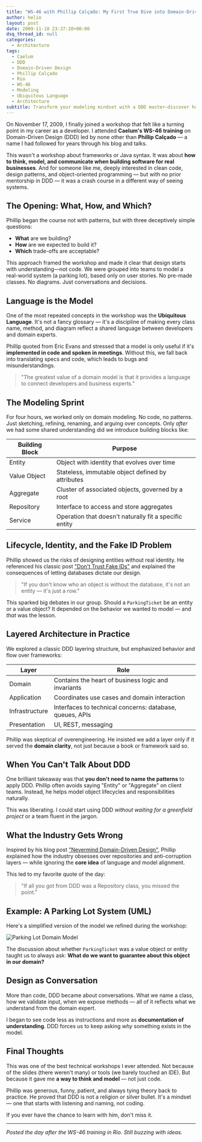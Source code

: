 ```yaml
---
title: "WS-46 with Phillip Calçado: My First True Dive into Domain-Driven Design"
author: helio
layout: post
date: 2009-11-18 23:37:20+00:00
dsq_thread_id: null
categories:
  - Architecture
tags:
  - Caelum
  - DDD
  - Domain-Driven Design
  - Phillip Calçado
  - Rio
  - WS-46
  - Modeling
  - Ubiquitous Language
  - Architecture
subtitle: Transform your modeling mindset with a DDD master—discover how Phillip Calçado's workshop reveals the power of ubiquitous language, domain modeling, and thinking beyond code patterns
---
```


On November 17, 2009, I finally joined a workshop that felt like a turning point in my career as a developer. I attended **Caelum's WS-46 training** on Domain-Driven Design (DDD) led by none other than **Phillip Calçado** — a name I had followed for years through his blog and talks.

This wasn't a workshop about frameworks or Java syntax. It was about **how to think, model, and communicate when building software for real businesses**. And for someone like me, deeply interested in clean code, design patterns, and object-oriented programming — but with no prior mentorship in DDD — it was a crash course in a different way of seeing systems.

## The Opening: What, How, and Which?

Phillip began the course not with patterns, but with three deceptively simple questions:

- **What** are we building?
- **How** are we expected to build it?
- **Which** trade-offs are acceptable?

This approach framed the workshop and made it clear that design starts with understanding—not code. We were grouped into teams to model a real-world system (a parking lot), based only on user stories. No pre-made classes. No diagrams. Just conversations and decisions.

## Language is the Model

One of the most repeated concepts in the workshop was the **Ubiquitous Language**. It's not a fancy glossary — it's a discipline of making every class name, method, and diagram reflect a shared language between developers and domain experts.

Phillip quoted from Eric Evans and stressed that a model is only useful if it's **implemented in code and spoken in meetings**. Without this, we fall back into translating specs and code, which leads to bugs and misunderstandings.

> "The greatest value of a domain model is that it provides a language to connect developers and business experts."

## The Modeling Sprint

For four hours, we worked only on domain modeling. No code, no patterns. Just sketching, refining, renaming, and arguing over concepts. Only _after_ we had some shared understanding did we introduce building blocks like:

| Building Block | Purpose                                                |
| -------------- | ------------------------------------------------------ |
| Entity         | Object with identity that evolves over time            |
| Value Object   | Stateless, immutable object defined by attributes      |
| Aggregate      | Cluster of associated objects, governed by a root      |
| Repository     | Interface to access and store aggregates               |
| Service        | Operation that doesn't naturally fit a specific entity |

## Lifecycle, Identity, and the Fake ID Problem

Phillip showed us the risks of designing entities without real identity. He referenced his classic post ["Don't Trust Fake IDs"](http://philcalcado.com/2009/10/12/dont-trust-fake-ids/) and explained the consequences of letting databases dictate our design.

> "If you don't know who an object is without the database, it's not an entity — it's just a row."

This sparked big debates in our group. Should a `ParkingTicket` be an entity or a value object? It depended on the behavior we wanted to model — and _that_ was the lesson.

## Layered Architecture in Practice

We explored a classic DDD layering structure, but emphasized behavior and flow over frameworks:

| Layer          | Role                                                     |
| -------------- | -------------------------------------------------------- |
| Domain         | Contains the heart of business logic and invariants      |
| Application    | Coordinates use cases and domain interaction             |
| Infrastructure | Interfaces to technical concerns: database, queues, APIs |
| Presentation   | UI, REST, messaging                                      |

Phillip was skeptical of overengineering. He insisted we add a layer only if it served the **domain clarity**, not just because a book or framework said so.

## When You Can't Talk About DDD

One brilliant takeaway was that **you don't need to name the patterns** to apply DDD. Phillip often avoids saying "Entity" or "Aggregate" on client teams. Instead, he helps model object lifecycles and responsibilities naturally.

This was liberating. I could start using DDD _without waiting for a greenfield project_ or a team fluent in the jargon.

## What the Industry Gets Wrong

Inspired by his blog post ["Nevermind Domain-Driven Design"](https://philcalcado.com/2010/03/22/nevermind_domain_driven_design.html), Phillip explained how the industry obsesses over repositories and anti-corruption layers — while ignoring the **core idea** of language and model alignment.

This led to my favorite quote of the day:

> "If all you got from DDD was a Repository class, you missed the point."

## Example: A Parking Lot System (UML)

Here's a simplified version of the model we refined during the workshop:

![Parking Lot Domain Model](https://yuml.me/diagram/scruffy/class/[ParkingLot]1-*%3E[Slot],[Slot]0..1-%3E[Vehicle],[ParkingTicket]^-[ValueObject],[Customer]1-*%3E[ParkingTicket])

The discussion about whether `ParkingTicket` was a value object or entity taught us to always ask: **What do we want to guarantee about this object in our domain?**

## Design as Conversation

More than code, DDD became about conversations. What we name a class, how we validate input, when we expose methods — all of it reflects what we understand from the domain expert.

I began to see code less as instructions and more as **documentation of understanding**. DDD forces us to keep asking _why_ something exists in the model.

## Final Thoughts

This was one of the best technical workshops I ever attended. Not because of the slides (there weren't many) or tools (we barely touched an IDE). But because it gave me **a way to think and model** — not just code.

Phillip was generous, funny, patient, and always tying theory back to practice. He proved that DDD is not a religion or silver bullet. It's a mindset — one that starts with listening and naming, not coding.

If you ever have the chance to learn with him, don't miss it.

---

_Posted the day after the WS-46 training in Rio. Still buzzing with ideas._
